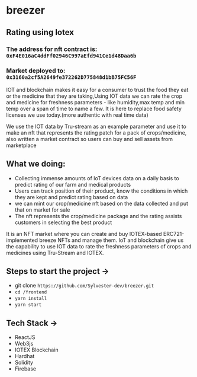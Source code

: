 # breezer


## Rating using Iotex



### The address for nft contract is: `0xF4E016aC4ddFf02946C997aEfd941Ce1d48Daa6b`
### Market deployed to: `0x3160a2cf5A2649fe372262D775848d1bB75FC56F`


IOT and blockchain makes it easy for a consumer to trust the food they eat or the medicine that they are taking,Using IOT data we can rate the crop and medicine for freshness parameters - like humidity,max temp and min temp over a span of time to name a few.
It is here to replace food safety licenses we use today.(more authentic with real time data)


We use the IOT data by Tru-stream as an example parameter and use it to make an nft that represents the rating patch for a pack of crops/medicine, also written a market contract so users can buy and sell assets from marketplace

## What we doing:

- Collecting immense amounts of IoT devices data on a daily basis to predict rating of our farm and medical products
- Users can track position of their product, know the conditions in which they are kept and predict rating based on data
- we can mint our crop/medicine nft based on the data collected and put that on market for sale
- The nft represents the crop/medicine package and the rating assists customers in selecting the best product

It is an NFT market where you can create and buy IOTEX-based ERC721-implemented breeze NFTs and manage them. IoT and blockchain give us the capability to use IOT data to rate the freshness parameters of crops and medicines using Tru-Stream and IOTEX.

## Steps to start the project ->

- git clone `https://github.com/Sylvester-dev/breezer.git`
- `cd /frontend`
- `yarn install`
- `yarn start`

## Tech Stack ->

- ReactJS
- Web3js
- IOTEX Blockchain
- Hardhat
- Solidity
- Firebase
